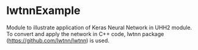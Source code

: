 # lwtnnExample
Module to illustrate application of Keras Neural Network in UHH2 module. To convert and apply the network in C++ code, lwtnn package (https://github.com/lwtnn/lwtnn) is used.
